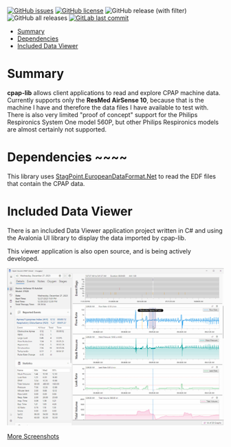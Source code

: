 [![GitHub issues](https://img.shields.io/github/issues/StagPoint/cpap-lib.svg)](https://GitHub.com/StagPoint/cpap-lib/issues/)
[![GitHub license](https://img.shields.io/github/license/StagPoint/cpap-lib.svg)](https://github.com/StagPoint/cpap-lib/blob/master/LICENSE)
![GitHub release (with filter)](https://img.shields.io/github/v/release/StagPoint/cpap-lib)
![GitHub all releases](https://img.shields.io/github/downloads/StagPoint/cpap-lib/total)
[![GitLab last commit](https://badgen.net/github/last-commit/StagPoint/cpap-lib/)](https://github.com/StagPoint/cpap-lib/-/commits)

<!-- TOC -->
* [Summary](#summary)
* [Dependencies](#dependencies-)
* [Included Data Viewer](#included-data-viewer)
<!-- TOC -->

# Summary

**cpap-lib** allows client applications to read and explore CPAP machine data. Currently supports only the **ResMed AirSense 10**, because that is the machine I have and therefore the data files I have available to test with. There is also very limited "proof of concept" support for the Philips Respironics System One model 560P, but other Philips Respironics models are almost certainly not supported. 

# Dependencies ~~~~

This library uses [StagPoint.EuropeanDataFormat.Net](https://github.com/StagPoint/StagPoint.EuropeanDataFormat.Net/) to read the EDF files that contain the CPAP data. 

# Included Data Viewer

There is an included Data Viewer application project written in C# and using the Avalonia UI library to display the data imported by cpap-lib.

This viewer application is also open source, and is being actively developed.  

![DailyReportView-Light.jpg](docs%2FScreenshots%2FDailyReportView-Light.jpg)

[More Screenshots](docs%2FReadme.md)